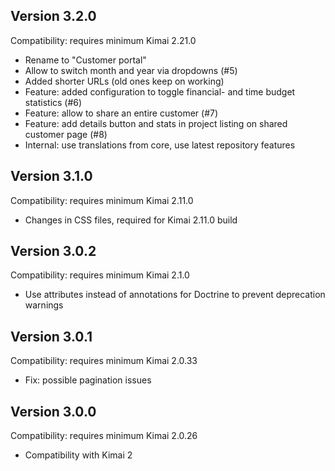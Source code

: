 ## Version 3.2.0

Compatibility: requires minimum Kimai 2.21.0

- Rename to "Customer portal"
- Allow to switch month and year via dropdowns (#5)
- Added shorter URLs (old ones keep on working)
- Feature: added configuration to toggle financial- and time budget statistics (#6)
- Feature: allow to share an entire customer (#7)
- Feature: add details button and stats in project listing on shared customer page (#8)
- Internal: use translations from core, use latest repository features

## Version 3.1.0

Compatibility: requires minimum Kimai 2.11.0

- Changes in CSS files, required for Kimai 2.11.0 build

## Version 3.0.2

Compatibility: requires minimum Kimai 2.1.0

- Use attributes instead of annotations for Doctrine to prevent deprecation warnings

## Version 3.0.1

Compatibility: requires minimum Kimai 2.0.33

- Fix: possible pagination issues

## Version 3.0.0

Compatibility: requires minimum Kimai 2.0.26

- Compatibility with Kimai 2
